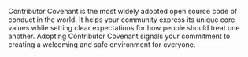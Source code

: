 Contributor Covenant is the most widely adopted open source code of conduct in the world. It helps your community express its unique core values while setting clear expectations for how people should treat one another. Adopting Contributor Covenant signals your commitment to creating a welcoming and safe environment for everyone.
